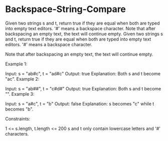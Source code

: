# Backspace-String-Compare
Given two strings s and t, return true if they are equal when both are typed into empty text editors. '#' means a backspace character.  Note that after backspacing an empty text, the text will continue empty.
Given two strings s and t, return true if they are equal when both are typed into empty text editors. '#' means a backspace character.

Note that after backspacing an empty text, the text will continue empty.

 
Example 1:

Input: s = "ab#c", t = "ad#c"
Output: true
Explanation: Both s and t become "ac".
Example 2:

Input: s = "ab##", t = "c#d#"
Output: true
Explanation: Both s and t become "".
Example 3:

Input: s = "a#c", t = "b"
Output: false
Explanation: s becomes "c" while t becomes "b".
 

Constraints:

1 <= s.length, t.length <= 200
s and t only contain lowercase letters and '#' characters.
 
